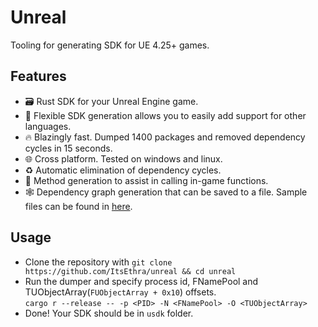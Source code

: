 # Unreal
Tooling for generating SDK for UE 4.25+ games.

## Features
- 🗃️ Rust SDK for your Unreal Engine game.
- 🔧 Flexible SDK generation allows you to easily add support for other languages.
- 🔥 Blazingly fast. Dumped 1400 packages and removed dependency cycles in 15 seconds.
- 🌐 Cross platform. Tested on windows and linux.
- ♻️ Automatic elimination of dependency cycles.
- 👾 Method generation to assist in calling in-game functions.
- 🕸️ Dependency graph generation that can be saved to a file. Sample files can be found in [here](/samples).

## Usage
- Clone the repository with `git clone https://github.com/ItsEthra/unreal && cd unreal`
- Run the dumper and specify process id, FNamePool and TUObjectArray(`FUObjectArray + 0x10`) offsets.\
 `cargo r --release -- -p <PID> -N <FNamePool> -O <TUObjectArray>`
- Done! Your SDK should be in `usdk` folder.
